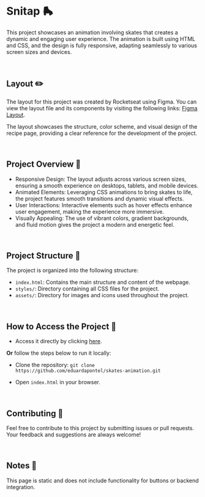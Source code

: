 # Snitap 🛼
This project showcases an animation involving skates that creates a dynamic and engaging user experience. The animation is built using HTML and CSS, and the design is fully responsive, adapting seamlessly to various screen sizes and devices.

<br>

## Layout ✏️

The layout for this project was created by Rocketseat using Figma. You can view the layout file and its components by visiting the following links: [Figma Layout](https://www.figma.com/community/file/1379866810042169871/lp-de-patins-animada).

The layout showcases the structure, color scheme, and visual design of the recipe page, providing a clear reference for the development of the project.
 
<br>

## Project Overview 📝
- Responsive Design: The layout adjusts across various screen sizes, ensuring a smooth experience on desktops, tablets, and mobile devices.
- Animated Elements: Leveraging CSS animations to bring skates to life, the project features smooth transitions and dynamic visual effects.
- User Interactions: Interactive elements such as hover effects enhance user engagement, making the experience more immersive.
- Visually Appealing: The use of vibrant colors, gradient backgrounds, and fluid motion gives the project a modern and energetic feel.

<br>

## Project Structure 📂
The project is organized into the following structure:

- `index.html`: Contains the main structure and content of the webpage.
- `styles/`: Directory containing all CSS files for the project.
- `assets/`: Directory for images and icons used throughout the project.

<br>

## How to Access the Project 🚀

- Access it directly by clicking [here](https://eduardapontel.github.io/skates-animation/).

**Or** follow the steps below to run it locally:

- Clone the repository:
   ```git clone https://github.com/eduardapontel/skates-animation.git```

- Open `index.html` in your browser.

<br>

## Contributing 🤝

Feel free to contribute to this project by submitting issues or pull requests. Your feedback and suggestions are always welcome!
 
<br>

## Notes 📌

This page is static and does not include functionality for buttons or backend integration.

